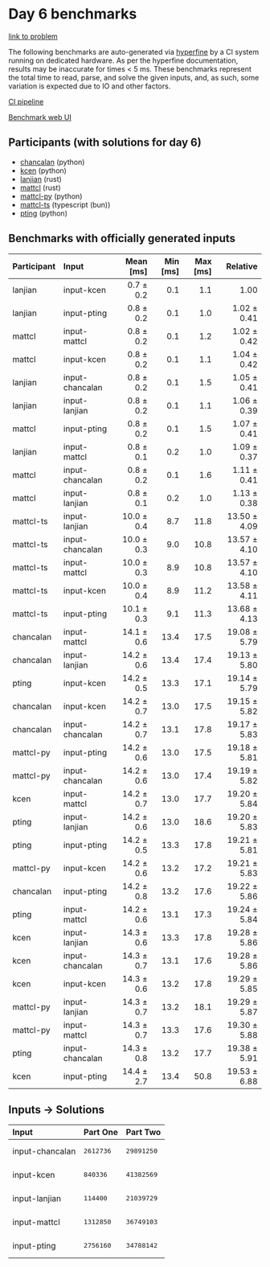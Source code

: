 # Day 6 benchmarks

[link to problem](https://adventofcode.com/2023/day/6)

The following benchmarks are auto-generated via
[hyperfine](https://github.com/sharkdp/hyperfine) by a CI system running on
dedicated hardware. As per the hyperfine documentation, results may be
inaccurate for times < 5 ms. These benchmarks represent the total time to read,
parse, and solve the given inputs, and, as such, some variation is expected due
to IO and other factors.

[CI pipeline](http://ci.papercode.net:8080/teams/main/pipelines/aoc2023)

[Benchmark web UI](https://aoc.ancalagon.black)


## Participants (with solutions for day 6)

- [chancalan](https://github.com/chancalan/aoc2023) (python)
- [kcen](https://github.com/kcen/aoc2023) (python)
- [lanjian](https://github.com/lanjian/aoc-2023) (rust)
- [mattcl](https://github.com/mattcl/aoc2023) (rust)
- [mattcl-py](https://github.com/mattcl/aoc2023-py) (python)
- [mattcl-ts](https://github.com/mattcl/aoc2023-js) (typescript (bun))
- [pting](https://github.com/pting/aoc2023) (python)


## Benchmarks with officially generated inputs

| Participant | Input | Mean [ms] | Min [ms] | Max [ms] | Relative |
|:---|:---|---:|---:|---:|---:|
| lanjian | input-kcen | 0.7 ± 0.2 | 0.1 | 1.1 | 1.00 |
| lanjian | input-pting | 0.8 ± 0.2 | 0.1 | 1.0 | 1.02 ± 0.41 |
| mattcl | input-mattcl | 0.8 ± 0.2 | 0.1 | 1.2 | 1.02 ± 0.42 |
| mattcl | input-kcen | 0.8 ± 0.2 | 0.1 | 1.1 | 1.04 ± 0.42 |
| lanjian | input-chancalan | 0.8 ± 0.2 | 0.1 | 1.5 | 1.05 ± 0.41 |
| lanjian | input-lanjian | 0.8 ± 0.2 | 0.1 | 1.1 | 1.06 ± 0.39 |
| mattcl | input-pting | 0.8 ± 0.2 | 0.1 | 1.5 | 1.07 ± 0.41 |
| lanjian | input-mattcl | 0.8 ± 0.1 | 0.2 | 1.0 | 1.09 ± 0.37 |
| mattcl | input-chancalan | 0.8 ± 0.2 | 0.1 | 1.6 | 1.11 ± 0.41 |
| mattcl | input-lanjian | 0.8 ± 0.1 | 0.2 | 1.0 | 1.13 ± 0.38 |
| mattcl-ts | input-lanjian | 10.0 ± 0.4 | 8.7 | 11.8 | 13.50 ± 4.09 |
| mattcl-ts | input-chancalan | 10.0 ± 0.3 | 9.0 | 10.8 | 13.57 ± 4.10 |
| mattcl-ts | input-mattcl | 10.0 ± 0.3 | 8.9 | 10.8 | 13.57 ± 4.10 |
| mattcl-ts | input-kcen | 10.0 ± 0.4 | 8.9 | 11.2 | 13.58 ± 4.11 |
| mattcl-ts | input-pting | 10.1 ± 0.3 | 9.1 | 11.3 | 13.68 ± 4.13 |
| chancalan | input-mattcl | 14.1 ± 0.6 | 13.4 | 17.5 | 19.08 ± 5.79 |
| chancalan | input-lanjian | 14.2 ± 0.6 | 13.4 | 17.4 | 19.13 ± 5.80 |
| pting | input-kcen | 14.2 ± 0.5 | 13.3 | 17.1 | 19.14 ± 5.79 |
| chancalan | input-kcen | 14.2 ± 0.7 | 13.0 | 17.5 | 19.15 ± 5.82 |
| chancalan | input-chancalan | 14.2 ± 0.7 | 13.1 | 17.8 | 19.17 ± 5.83 |
| mattcl-py | input-pting | 14.2 ± 0.6 | 13.0 | 17.5 | 19.18 ± 5.81 |
| mattcl-py | input-chancalan | 14.2 ± 0.6 | 13.0 | 17.4 | 19.19 ± 5.82 |
| kcen | input-mattcl | 14.2 ± 0.7 | 13.0 | 17.7 | 19.20 ± 5.84 |
| pting | input-lanjian | 14.2 ± 0.6 | 13.0 | 18.6 | 19.20 ± 5.83 |
| pting | input-pting | 14.2 ± 0.5 | 13.3 | 17.8 | 19.21 ± 5.81 |
| mattcl-py | input-kcen | 14.2 ± 0.6 | 13.2 | 17.2 | 19.21 ± 5.83 |
| chancalan | input-pting | 14.2 ± 0.8 | 13.2 | 17.6 | 19.22 ± 5.86 |
| pting | input-mattcl | 14.2 ± 0.6 | 13.1 | 17.3 | 19.24 ± 5.84 |
| kcen | input-lanjian | 14.3 ± 0.6 | 13.3 | 17.8 | 19.28 ± 5.86 |
| kcen | input-chancalan | 14.3 ± 0.7 | 13.1 | 17.6 | 19.28 ± 5.86 |
| kcen | input-kcen | 14.3 ± 0.6 | 13.2 | 17.8 | 19.29 ± 5.85 |
| mattcl-py | input-lanjian | 14.3 ± 0.7 | 13.2 | 18.1 | 19.29 ± 5.87 |
| mattcl-py | input-mattcl | 14.3 ± 0.7 | 13.3 | 17.6 | 19.30 ± 5.88 |
| pting | input-chancalan | 14.3 ± 0.8 | 13.2 | 17.7 | 19.38 ± 5.91 |
| kcen | input-pting | 14.4 ± 2.7 | 13.4 | 50.8 | 19.53 ± 6.88 |


## Inputs -> Solutions

| Input | Part One | Part Two |
|:---|:---|:---|
|input-chancalan|<pre>2612736</pre>|<pre>29891250</pre>|
|input-kcen|<pre>840336</pre>|<pre>41382569</pre>|
|input-lanjian|<pre>114400</pre>|<pre>21039729</pre>|
|input-mattcl|<pre>1312850</pre>|<pre>36749103</pre>|
|input-pting|<pre>2756160</pre>|<pre>34788142</pre>|